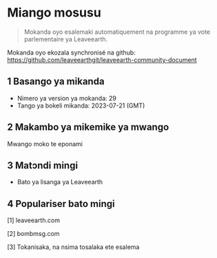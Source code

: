 # Miango mosusu

>Mokanda oyo esalemaki automatiquement na programme ya vote parlementaire ya Leaveearth.

Mokanda oyo ekozala synchronisé na github: https://github.com/leaveearthgit/leaveearth-community-document

## 1 Basango ya mikanda

- Nimero ya version ya mokanda: 29
- Tango ya bokeli mikanda: 2023-07-21 (GMT)

## 2 Makambo ya mikemike ya mwango

Mwango moko te eponami

## 3 Matɔndi mingi
* Bato ya lisanga ya Leaveearth

## 4 Populariser bato mingi
[1] leaveearth.com

[2] bombmsg.com

[3] Tokanisaka, na nsima tosalaka ete esalema
